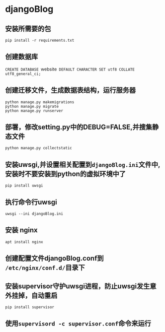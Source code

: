 # djangoBlog

## 安装所需要的包
```django
pip install -r requirements.txt
```
## 创建数据库
`CREATE DATABASE `website` DEFAULT CHARACTER SET utf8 COLLATE utf8_general_ci;`

## 创建迁移文件，生成数据表结构，运行服务器
```
python manage.py makemigrations
python manage.py migrate
python manage.py runserver
```  

## 部署，修改setting.py中的DEBUG=FALSE,并搜集静态文件
`python manage.py collectstatic`

## 安装uwsgi,并设置相关配置到`djangoBlog.ini`文件中,安装时不要安装到python的虚拟环境中了
`pip install uwsgi`

## 执行命令行uwsgi
`uwsgi --ini djangoBlog.ini`

## 安装 nginx
`apt install nginx`
## 创建配置文件djangoBlog.conf到 `/etc/nginx/conf.d/`目录下
 
 ## 安装supervisor守护uwsgi进程，防止uwsgi发生意外挂掉，自动重启
```
pip install supervisor
```
## 使用`supervisord -c supervisor.conf`命令来运行